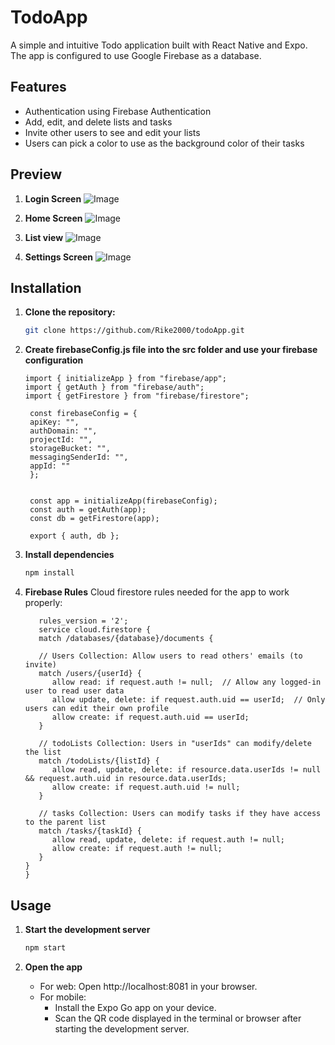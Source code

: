 # TodoApp

A simple and intuitive Todo application built with React Native and Expo. The app is configured to use Google Firebase as a database.


## Features

- Authentication using Firebase Authentication
- Add, edit, and delete lists and tasks
- Invite other users to see and edit your lists
- Users can pick a color to use as the background color of their tasks

## Preview

1. **Login Screen**
   ![Image](https://github.com/user-attachments/assets/43c97b97-4c81-461b-8623-d6298507d77c)

2. **Home Screen**
   ![Image](https://github.com/user-attachments/assets/e52c0160-7906-46ad-a940-5bd0f360b23a)

3. **List view**
   ![Image](https://github.com/user-attachments/assets/7821589b-0faf-452c-abf0-64ae032a2f95)

4. **Settings Screen**
   ![Image](https://github.com/user-attachments/assets/c7131461-2718-4ae5-ad97-2d8d8024f604)


## Installation

1. **Clone the repository:**

   ```bash
   git clone https://github.com/Rike2000/todoApp.git

2. **Create firebaseConfig.js file into the src folder and use your firebase configuration**

   ```
   import { initializeApp } from "firebase/app";
   import { getAuth } from "firebase/auth";
   import { getFirestore } from "firebase/firestore";

    const firebaseConfig = {
    apiKey: "",
    authDomain: "",
    projectId: "",
    storageBucket: "",
    messagingSenderId: "",
    appId: ""
    };
  

    const app = initializeApp(firebaseConfig);
    const auth = getAuth(app);
    const db = getFirestore(app);

    export { auth, db };
    ```

3. **Install dependencies**

   ```bash
   npm install

4. **Firebase Rules**
   Cloud firestore rules needed for the app to work properly:
   ```
      rules_version = '2';
      service cloud.firestore {
      match /databases/{database}/documents {
    
      // Users Collection: Allow users to read others' emails (to invite)
      match /users/{userId} {
         allow read: if request.auth != null;  // Allow any logged-in user to read user data
         allow update, delete: if request.auth.uid == userId;  // Only users can edit their own profile
         allow create: if request.auth.uid == userId;
      }

      // todoLists Collection: Users in "userIds" can modify/delete the list
      match /todoLists/{listId} {
         allow read, update, delete: if resource.data.userIds != null && request.auth.uid in resource.data.userIds;
         allow create: if request.auth.uid != null;
      }

      // tasks Collection: Users can modify tasks if they have access to the parent list
      match /tasks/{taskId} {
         allow read, update, delete: if request.auth != null;
         allow create: if request.auth != null;
      }
   }
   }
   ```
 

## Usage

1. **Start the development server**
   ```bash
   npm start

2. **Open the app**
     
   -  For web: Open http://localhost:8081 in your browser.
   -  For mobile:
      - Install the Expo Go app on your device.
      - Scan the QR code displayed in the terminal or browser after starting the development server.
